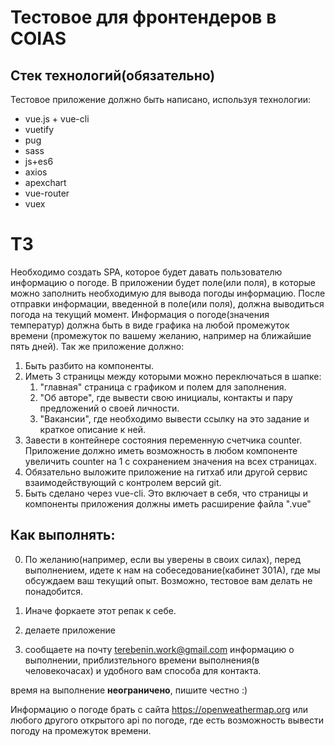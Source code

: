 # Тестовое для фронтендеров в COIAS

## Стек технологий(обязательно)
Тестовое приложение должно быть написано, используя технологии:
* vue.js + vue-cli
* vuetify
* pug
* sass
* js+es6
* axios
* apexchart
* vue-router 
* vuex

# ТЗ
Необходимо создать SPA, которое будет давать пользователю информацию о погоде. В приложении будет поле(или поля), в которые можно заполнить необходимую для вывода погоды информацию. После отправки информации, введенной в поле(или поля), должна выводиться погода на текущий момент. Информация о погоде(значения температур) должна быть в виде графика на любой промежуток времени (промежуток по вашему желанию, например на ближайшие пять дней).
Так же приложение должно:
1. Быть разбито на компоненты.
2. Иметь 3 страницы между которыми можно переключаться в шапке:
      1. "главная" страница с графиком и полем для заполнения. 
      2. "Об авторе", где вывести свою инициалы, контакты и пару предложений о своей личности. 
      3. "Вакансии", где необходимо вывести ссылку на это задание и краткое описание к ней.
3. Завести в контейнере состояния переменную счетчика counter. Приложение должно иметь возможность в любом компоненте увеличить counter на 1 с сохранением значения на всех страницах. 
4. Обязательно выложите приложение на гитхаб или другой сервис взаимодействующий с контролем версий git. 
5. Быть сделано через vue-cli. Это включает в себя, что страницы и компоненты приложения должны иметь расширение файла ".vue"

## Как выполнять:

0) По желанию(например, если вы уверены в своих силах), перед выполнением, идете к нам на собеседование(кабинет 301А), где мы обсуждаем ваш текущий опыт. Возможно, тестовое вам делать не понадобится.

1) Иначе форкаете этот репак к себе.
2) делаете приложение 
3) сообщаете на почту terebenin.work@gmail.com информацию о выполнении, приблизтельного времени выполнения(в человекочасах) и удобного вам способа для контакта.

время на выполнение **неограничено**, пишите честно :)


Информацию о погоде брать с сайта https://openweathermap.org или любого другого открытого api по погоде, где есть возможность вывести погоду на промежуток времени.
